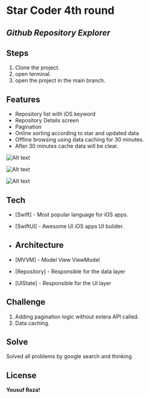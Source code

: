 


# Star Coder 4th round
## _Github Repository Explorer_



## Steps

1. Clone the project.
2. open terminal.
3. open the project in the main branch.

## Features

- Repository list with iOS keyword
- Repository Details screen
- Pagination
- Online sorting according to star and updated data
- Offline browsing using data caching for 30 minutes.
- After 30 minutes cache data will be clear.


![Alt text](https://drive.google.com/file/d/1-j4eq8WOxIRsludhbFfuT5nUxf0803mD/view?usp=drivesdk "Optional title")

![Alt text](https://drive.google.com/file/d/11TXV4DANJL9gFJo3hh0THTjwebifLwrq/view?usp=drivesdk "Optional title")


![Alt text](https://drive.google.com/file/d/1aiO4SSytIGJNmmUxbLNAl5PVymcKbQju/view?usp=drivesdk "Optional title")


## Tech


- [Swift] - Most popular language for iOS apps.
- [SwiftUI] - Awesome UI iOS apps UI bulider.

- ## Architecture


- [MVVM] - Model View ViewModel
- [Repository] - Responsible for the data layer
- [UIState] -  Responsible for the UI layer


## Challenge
1. Adding pagination logic without extera API called.
2. Data caching.
## Solve
Solved all problems by google search and thinking.


## License



**Yousuf Raza!**


